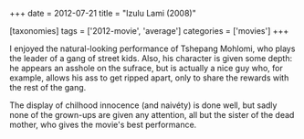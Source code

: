 +++
date = 2012-07-21
title = "Izulu Lami (2008)"

[taxonomies]
tags = ['2012-movie', 'average']
categories = ['movies']
+++

I enjoyed the natural-looking performance of Tshepang Mohlomi, who plays
the leader of a gang of street kids. Also, his character is given some
depth: he appears an asshole on the sufrace, but is actually a nice guy
who, for example, allows his ass to get ripped apart, only to share the
rewards with the rest of the gang.

The display of chilhood innocence (and naivéty) is done well, but sadly
none of the grown-ups are given any attention, all but the sister of the
dead mother, who gives the movie's best performance.
